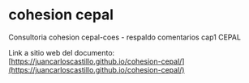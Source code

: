 # cohesion cepal
 Consultoria cohesion cepal-coes - respaldo comentarios cap1 CEPAL

Link a sitio web del documento: [https://juancarloscastillo.github.io/cohesion-cepal/](https://juancarloscastillo.github.io/cohesion-cepal/)
